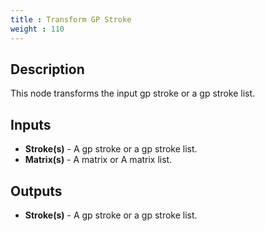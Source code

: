 ```yaml
---
title : Transform GP Stroke
weight : 110
---
```


## Description

This node transforms the input gp stroke or a gp stroke list.

## Inputs

- **Stroke(s)** - A gp stroke or a gp stroke list.
- **Matrix(s)** - A matrix or A matrix list.

## Outputs

- **Stroke(s)** - A gp stroke or a gp stroke list.
